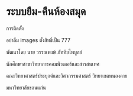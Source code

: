 # ระบบยืม-คืนห้องสมุด

การติดตั้ง

อย่าลืม images ตั้งสิทธิ์เป็น 777



พัฒนาโดย นาย วรรณพงษ์ ภัททิยไพบูลย์

นักศึกษาสาขาวิทยาการคอมพิวเตอร์และสารสนเทศ

คณะวิทยาศาสตร์ประยุกต์และวิศวกรรมศาสตร์ วิทยาเขตหนองคาย

มหาวิทยาลัยขอนแก่น